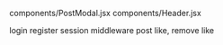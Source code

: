 <!-- list of page with alert to render errors that should be change in future development -->

components/PostModal.jsx
components/Header.jsx

login
register
session
middleware
post
like, remove like
